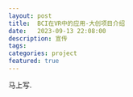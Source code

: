 ```yaml
---
layout: post
title:  BCI在VR中的应用-大创项目介绍 
date:   2023-09-13 22:08:00 
description: 宣传 
tags:  
categories: project
featured: true
---
```


马上写.
